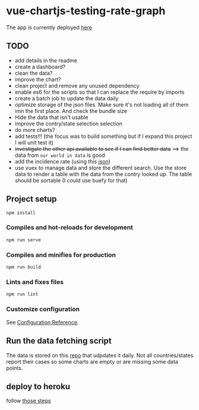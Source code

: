 # vue-chartjs-testing-rate-graph

The app is currently deployed [here](https://vue-chartjs-experimentation.herokuapp.com/)

## TODO

* add details in the readme
* create a dashboard? 
* clean the data?
* improve the chart?
* clean project and remove any unused dependency
* enable es6 for the scripts so that I can replace the require by imports
* create a batch job to update the data daily
* optimize storage of the json files. Make sure it's not loading all of them imn the first place. And check the bundle size
* Hide the data that isn't usable
* improve the contry/state selection selection
* do more charts?
* add tests!!! (the focus was to build something but if I expand this project I will unit test it)
* ~~investigate the other api available to see if I can find better data~~ ==> the data from `our world in data` is good
* add the incidence rate (using this [json](https://raw.githubusercontent.com/samayo/country-json/master/src/country-by-population.json))
* use vuex to manage data and store the different search. Use the store data to render a table with the data from the contry looked up. The table should be sortable (I could use buefy for that)

## Project setup
```
npm install
```

### Compiles and hot-reloads for development
```
npm run serve
```

### Compiles and minifies for production
```
npm run build
```

### Lints and fixes files
```
npm run lint
```

### Customize configuration
See [Configuration Reference](https://cli.vuejs.org/config/).


## Run the data fetching script

The data is stored on this [repo](https://github.com/vhetet/vuejs-testing-rate-data) that udpdates it daily. Not all countries/states report their cases so some charts are empty or are missing some data points.

## deploy to heroku

follow [those steps](https://cli.vuejs.org/guide/deployment.html#heroku)

